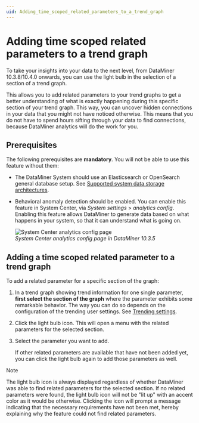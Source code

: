 ```yaml
---
uid: Adding_time_scoped_related_parameters_to_a_trend_graph
---
```


# Adding time scoped related parameters to a trend graph

To take your insights into your data to the next level, from DataMiner 10.3.8/10.4.0 onwards, you can use the light bulb in the selection of a section of a trend graph.

This allows you to add related parameters to your trend graphs to get a better understanding of what is exactly happening during this specific section of your trend graph. This way, you can uncover hidden connections in your data that you might not have noticed otherwise. This means that you do not have to spend hours sifting through your data to find connections, because DataMiner analytics will do the work for you.

## Prerequisites

The following prerequisites are **mandatory**. You will not be able to use this feature without them:

- The DataMiner System should use an Elasticsearch or OpenSearch general database setup. See [Supported system data storage architectures](xref:Supported_system_data_storage_architectures).

- Behavioral anomaly detection should be enabled. You can enable this feature in System Center, via *System settings* > *analytics config*. Enabling this feature allows DataMiner to generate data based on what happens in your system, so that it can understand what is going on.

  ![System Center analytics config page](~/user-guide/images/Analytics_anomaly_detection.jpg)<br>
  *System Center analytics config page in DataMiner 10.3.5*

## Adding a time scoped related parameter to a trend graph

To add a related parameter for a specific section of the graph:

1. In a trend graph showing trend information for one single parameter, **first select the section of the graph** where the parameter exhibits some remarkable behavior. The way you can do so depends on the configuration of the trending user settings. See [Trending settings](xref:User_settings#trending-settings).

1. Click the light bulb icon. This will open a menu with the related parameters for the selected section.

1. Select the parameter you want to add.

    If other related parameters are available that have not been added yet, you can click the light bulb again to add those parameters as well.

> [!NOTE]
> The light bulb icon is always displayed regardless of whether DataMiner was able to find related parameters for the selected section. If no related parameters were found, the light bulb icon will not be "lit up" with an accent color as it would be otherwise. Clicking the icon will prompt a message indicating that the necessary requirements have not been met, hereby explaining why the feature could not find related parameters.
